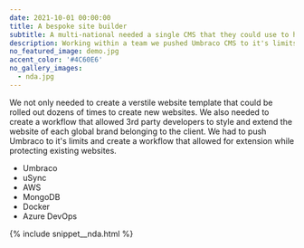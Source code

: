 ```yaml
---
date: 2021-10-01 00:00:00
title: A bespoke site builder
subtitle: A multi-national needed a single CMS that they could use to host 100s of their website
description: Working within a team we pushed Umbraco CMS to it's limits to meet the customer's requirements
no_featured_image: demo.jpg
accent_color: '#4C60E6'
no_gallery_images:
  - nda.jpg
---
```


We not only needed to create a verstile website template that could be rolled out dozens of times to create new websites. We also needed to create a workflow that allowed 3rd party developers to style and extend the website of each global brand belonging to the client. We had to push Umbraco to it's limits and create a workflow that allowed for extension while protecting existing websites.

- Umbraco
- uSync
- AWS
- MongoDB
- Docker
- Azure DevOps

{% include snippet__nda.html %}